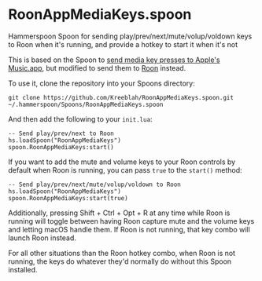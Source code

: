 # RoonAppMediaKeys.spoon
Hammerspoon Spoon for sending play/prev/next/mute/volup/voldown keys to Roon when it's running, and provide a hotkey to start it when it's not

This is based on the Spoon to [send media key presses to Apple's Music.app](https://github.com/Hammerspoon/Spoons/tree/master/Source/MusicAppMediaFix.spoon), but modified to send them to [Roon](https://roon.app) instead.

To use it, clone the repository into your Spoons directory:

```
git clone https://github.com/Kreeblah/RoonAppMediaKeys.spoon.git ~/.hammerspoon/Spoons/RoonAppMediaKeys.spoon
```

And then add the following to your `init.lua`:

```
-- Send play/prev/next to Roon
hs.loadSpoon("RoonAppMediaKeys")
spoon.RoonAppMediaKeys:start()
```

If you want to add the mute and volume keys to your Roon controls by default when Roon is running, you can pass `true` to the `start()` method:

```
-- Send play/prev/next/mute/volup/voldown to Roon
hs.loadSpoon("RoonAppMediaKeys")
spoon.RoonAppMediaKeys:start(true)
```

Additionally, pressing Shift + Ctrl + Opt + R at any time while Roon is running will toggle between having Roon capture mute and the volume keys and letting macOS handle them.  If Roon is not running, that key combo will launch Roon instead.

For all other situations than the Roon hotkey combo, when Roon is not running, the keys do whatever they'd normally do without this Spoon installed.